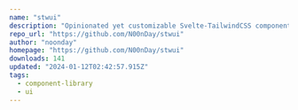 ```yaml
---
name: "stwui"
description: "Opinionated yet customizable Svelte-TailwindCSS component library"
repo_url: "https://github.com/N00nDay/stwui"
author: "noonday"
homepage: "https://github.com/N00nDay/stwui"
downloads: 141
updated: "2024-01-12T02:42:57.915Z"
tags: 
  - component-library
  - ui
---
```

